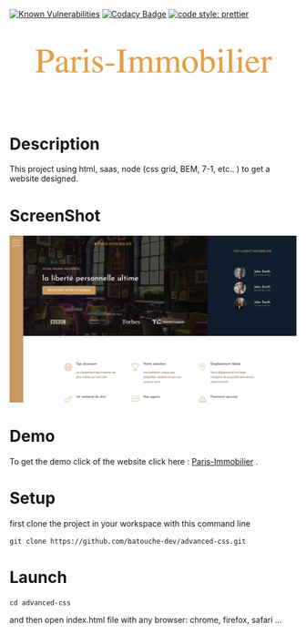 [![Known Vulnerabilities](https://snyk.io/test/github/batouche-dev/advanced-css/badge.svg?targetFile=package.json)](https://snyk.io/test/github/batouche-dev/advanced-css?targetFile=package.json)
[![Codacy Badge](https://api.codacy.com/project/badge/Grade/dea6a6fd95904baaa1b2c07dc83e5f43)](https://www.codacy.com/manual/batouche-dev/css-grid?utm_source=github.com&amp;utm_medium=referral&amp;utm_content=batouche-dev/css-grid&amp;utm_campaign=Badge_Grade)
[![code style: prettier](https://img.shields.io/badge/code_style-prettier-ff69b4.svg?style=flat-square)](https://github.com/prettier/prettier)
![Paris-Immobilier](./img/paris-immobilier-screenshot.png)

# Description

This project using html, saas, node (css grid, BEM, 7-1, etc.. ) to get a website designed.

# ScreenShot

![Paris-Immobilier](./img/screen-shot.png)

# Demo

To get the demo click of the website click here : [Paris-Immobilier](https://batouche-dev.github.io/advanced-css/) .

# Setup

first clone the project in your workspace with this command line

```
git clone https://github.com/batouche-dev/advanced-css.git
```

# Launch

```
cd advanced-css
```

and then open index.html file with any browser: chrome, firefox, safari ...
